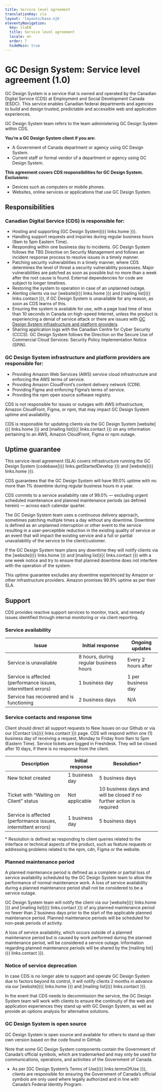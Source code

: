 ```yaml
---
title: Service level agreement
translationKey: sla
layout: 'layouts/base.njk'
eleventyNavigation:
  key: slaEN
  title: Service level agreement
  locale: en
  order: 7
  hideMain: true
---
```


# GC Design System: Service level agreement (1.0)

GC Design System is a service that is owned and operated by the Canadian Digital Service (CDS) at <gcds-link href="https://www.canada.ca/en/employment-social-development.html" external>Employment and Social Development Canada (ESDC)</gcds-link>. This service enables Canadian federal departments and agencies to build and design trusted, predictable and accessible web and application experiences.

GC Design System team refers to the team administering GC Design System within CDS.

**You’re a GC Design System client if you are:**

- A Government of Canada department or agency using GC Design System.
- Current staff or formal vendor of a department or agency using GC Design System.

**This agreement covers CDS responsibilities for GC Design System. Exclusions:**

- Devices such as computers or mobile phones.
- Websites, online services or applications that use GC Design System.

## Responsibilities

### Canadian Digital Service (CDS) is responsible for:

- Hosting and supporting [GC Design System]({{ links.home }}).
- Handling support requests and inquiries during regular business hours (9am to 5pm Eastern Time).
- Responding within one business day to incidents. GC Design System follows the <gcds-link href="https://www.tbs-sct.canada.ca/pol/doc-eng.aspx?id=32611" external>TBS Directive on Security Management</gcds-link> and follows an incident response process to resolve issues in a timely manner.
- Patching security vulnerabilities in a timely manner, where CDS determines the level of threat a security vulnerability possesses. Major vulnerabilities are patched as soon as possible but no more than a week after the root cause is found. External dependencies for code are subject to longer timelines.
- Restoring the system to operation in case of an unplanned outage.
- Alerting clients via our [website]({{ links.home }}) and [mailing list]({{ links.contact }}), if GC Design System is unavailable for any reason, as soon as CDS learns of this.
- Ensuring the system is available for use, with a page load time of less than 10 seconds in Canada on high-speed Internet, unless the product is experiencing a denial of service attack or there are issues with [GC Design System infrastructure and platform providers](#gc-design-system-infrastructure-and-platform-providers-are-responsible-for).
- Sharing application logs with the Canadian Centre for Cyber Security (CCCS). GC Design System follows the <gcds-link href="https://www.canada.ca/en/government/system/digital-government/digital-government-innovations/cloud-services/direction-secure-use-commercial-cloud-services-spin.html" external>Direction on the Secure Use of Commercial Cloud Services: Security Policy Implementation Notice (SPIN).</gcds-link>

### GC Design System infrastructure and platform providers are responsible for:

- Providing Amazon Web Services (AWS) service cloud infrastructure and enforcing the <gcds-link href="https://aws.amazon.com/service-terms/" external>AWS terms of service</gcds-link>.
- Providing <gcds-link href="https://aws.amazon.com/cloudfront/sla/" external>Amazon CloudFront</gcds-link>’s content delivery network (CDN).
- Providing Figma and enforcing <gcds-link href="https://www.figma.com/legal/tos/" external>Figma’s terms of service</gcds-link>.
- Providing the <gcds-link href="https://www.npmjs.com/" external>npm</gcds-link> open source software registry.

CDS is not responsible for issues or outages with AWS infrastructure, Amazon CloudFront, Figma, or npm, that may impact GC Design System uptime and availability.

CDS is responsible for updating clients via the GC Design System [website]({{ links.home }}) and [mailing list]({{ links.contact }}) on any information pertaining to an AWS, Amazon CloudFront, Figma or npm outage.

## Uptime guarantee

This service-level agreement (SLA) covers infrastructure running the GC Design System [codebase]({{ links.getStartedDevelop }}) and [website]({{ links.home }}).

CDS guarantees that the GC Design System will have 99.0% uptime with no more than 1% downtime during regular business hours in a year.

CDS commits to a service availability rate of 99.0% — excluding urgent scheduled maintenance and planned maintenance periods (as defined herein) — across each calendar quarter.

The GC Design System team uses a continuous delivery approach, sometimes patching multiple times a day without any downtime. Downtime is defined as an unplanned interruption or other event to the service resulting in a user-perceptible reduction in the existing quality of service or an event that will impact the existing service and a full or partial unavailability of the service to the client/customer.

If the GC Design System team plans any downtime they will notify clients via the [website]({{ links.home }}) and [mailing list]({{ links.contact }}) with a one week notice and try to ensure that planned downtime does not interfere with the operation of the system.

This uptime guarantee excludes any downtime experienced by Amazon or other infrastructure providers. Amazon promises 99.9% uptime as per <gcds-link href="https://aws.amazon.com/messaging/sla/" external>their SLA</gcds-link>.

## Support

CDS provides reactive support services to monitor, track, and remedy issues identified through internal monitoring or via client reporting.

### Service availability

| Issue                                                         | Initial response                       | Ongoing updates     |
| ------------------------------------------------------------- | -------------------------------------- | ------------------- |
| Service is unavailable                                        | 8 hours, during regular business hours | Every 2 hours after |
| Service is affected (performance issues, intermittent errors) | 1 business day                         | 1 per business day  |
| Service has recovered and is functioning                      | 2 business days                        | N/A                 |

### Service contacts and response time

Client should direct all support requests to <gcds-link href="https://github.com/cds-snc/gcds-components/issues/new/choose" external>New Issues</gcds-link> on our Github or via our [Contact Us]({{ links.contact }}) page. CDS will respond within one (1) business day of receiving a request, Monday to Friday from 9am to 5pm (Eastern Time). Service tickets are logged in Freshdesk. They will be closed after 10 days, if there is no response from the client.

| Description                                                   | Initial response | Resolution\*                                                         |
| ------------------------------------------------------------- | ---------------- | -------------------------------------------------------------------- |
| New ticket created                                            | 1 business day   | 5 business days                                                      |
| Ticket with “Waiting on Client” status                        | Not applicable   | 10 business days and will be closed if no further action is required |
| Service is affected (performance issues, intermittent errors) | 1 business day   | 5 business days                                                      |

\* Resolution is defined as responding to client queries related to the interface or technical aspects of the product, such as feature requests or addressing problems related to the npm, cdn, Figma or the website.

### Planned maintenance period

A planned maintenance period is defined as a complete or partial loss of service availability scheduled by the GC Design System team to allow the performance of normal maintenance work. A loss of service availability during a planned maintenance period shall not be considered to be a service outage.

GC Design System team will notify the client via our [website]({{ links.home }}) and [mailing list]({{ links.contact }}) of any planned maintenance period no fewer than 2 business days prior to the start of the applicable planned maintenance period. Planned maintenance periods will be scheduled for non-peak periods of activity.

A loss of service availability, which occurs outside of a planned maintenance period but is caused by work performed during the planned maintenance period, will be considered a service outage. Information regarding planned maintenance periods will be shared by the [mailing list]({{ links.contact }}).

### Notice of service deprecation

In case CDS is no longer able to support and operate GC Design System due to factors beyond its control, it will notify clients 2 months in advance via our [website]({{ links.home }}) and [mailing list]({{ links.contact }}).

In the event that CDS needs to decommission the service, the GC Design System team will work with clients to ensure the continuity of the web and application experiences they stand up with GC Design System, as well as provide an options analysis for alternative solutions.

### GC Design System is open source

GC Design System is open source and available for others to stand up their own version based on the code found in <gcds-link href="https://github.com/cds-snc/gcds-components" external>GitHub</gcds-link>.

Note that some GC Design System components contain the <gcds-link href="https://www.canada.ca/en/government/system/government-communications/federal-identity-requirements/legal-protection-official-symbols-government-canada.html" external>Government of Canada’s official symbols</gcds-link>, which are trademarked and may only be used for communications, operations, and activities of the Government of Canada.

- As per [GC Design System’s Terms of Use]({{ links.termsOfUse }}), clients are responsible for ensuring the <gcds-link href="https://www.canada.ca/en/government/system/government-communications/federal-identity-requirements/legal-protection-official-symbols-government-canada.html" external>Government of Canada’s official symbols</gcds-link> are only used where legally authorized and in line with <gcds-link href="https://www.canada.ca/en/treasury-board-secretariat/services/government-communications/design-standard.html" external>Canada’s Federal Identity Program</gcds-link>.
